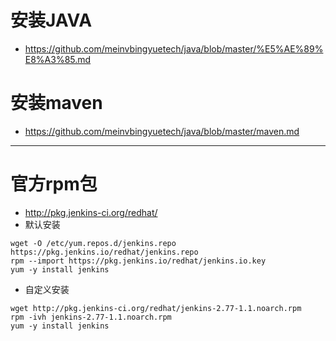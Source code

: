 # 安装JAVA
- https://github.com/meinvbingyuetech/java/blob/master/%E5%AE%89%E8%A3%85.md
# 安装maven
- https://github.com/meinvbingyuetech/java/blob/master/maven.md
-----------------
# 官方rpm包
- http://pkg.jenkins-ci.org/redhat/
- 默认安装
```
wget -O /etc/yum.repos.d/jenkins.repo https://pkg.jenkins.io/redhat/jenkins.repo
rpm --import https://pkg.jenkins.io/redhat/jenkins.io.key
yum -y install jenkins
```
- 自定义安装
```
wget http://pkg.jenkins-ci.org/redhat/jenkins-2.77-1.1.noarch.rpm
rpm -ivh jenkins-2.77-1.1.noarch.rpm
yum -y install jenkins
```
